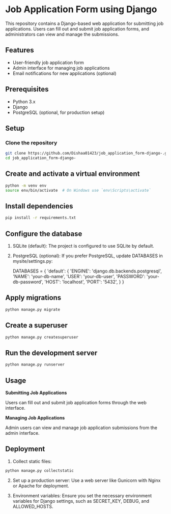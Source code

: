# Job Application Form using Django

This repository contains a Django-based web application for submitting job applications. Users can fill out and submit job application forms, and administrators can view and manage the submissions.

## Features

- User-friendly job application form
- Admin interface for managing job applications
- Email notifications for new applications (optional)

## Prerequisites

- Python 3.x
- Django
- PostgreSQL (optional, for production setup)

## Setup

### Clone the repository

```sh
git clone https://github.com/Dishaa01423/job_application_form-django-.git
cd job_application_form-django-
```
## Create and activate a virtual environment
```sh
python -m venv env
source env/bin/activate  # On Windows use `env\Scripts\activate`
```

## Install dependencies
```sh
pip install -r requirements.txt
```

## Configure the database
1. SQLite (default): The project is configured to use SQLite by default.

2. PostgreSQL (optional): If you prefer PostgreSQL, update DATABASES in mysite/settings.py:

    DATABASES = {
        'default': {
            'ENGINE': 'django.db.backends.postgresql',
            'NAME': 'your-db-name',
            'USER': 'your-db-user',
            'PASSWORD': 'your-db-password',
            'HOST': 'localhost',
            'PORT': '5432',
        }
    }
## Apply migrations
```sh
python manage.py migrate
```

## Create a superuser
```sh
python manage.py createsuperuser
```

## Run the development server
```sh
python manage.py runserver
```

## Usage
**Submitting Job Applications**

Users can fill out and submit job application forms through the web interface.

**Managing Job Applications**

Admin users can view and manage job application submissions from the admin interface.

## Deployment

1. Collect static files:

```sh
python manage.py collectstatic
```

2. Set up a production server: Use a web server like Gunicorn with Nginx or Apache for deployment.

3. Environment variables: Ensure you set the necessary environment variables for Django settings, such as SECRET_KEY, DEBUG, and ALLOWED_HOSTS.
